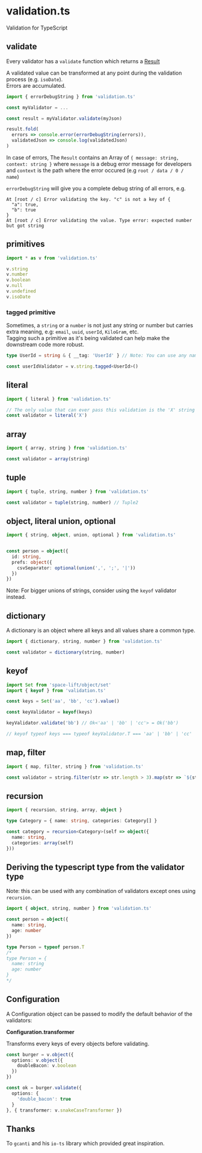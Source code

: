 # validation.ts
Validation for TypeScript  


## validate

Every validator has a `validate` function which returns a [Result](https://github.com/AlexGalays/spacelift#api.result)  

A validated value can be transformed at any point during the validation process (e.g. `isoDate`).  
Errors are accumulated.  

```ts
import { errorDebugString } from 'validation.ts'

const myValidator = ...

const result = myValidator.validate(myJson)

result.fold(
  errors => console.error(errorDebugString(errors)),
  validatedJson => console.log(validatedJson)
)
```

In case of errors, The `Result` contains an Array of `{ message: string, context: string }` where `message` is a debug error message for developers and `context` is the path where the error occured (e.g `root / data / 0 / name`)

`errorDebugString` will give you a complete debug string of all errors, e.g.

```
At [root / c] Error validating the key. "c" is not a key of {
  "a": true,
  "b": true
}
At [root / c] Error validating the value. Type error: expected number but got string
```

## primitives

```ts
import * as v from 'validation.ts'

v.string
v.number
v.boolean
v.null
v.undefined
v.isoDate
```

### tagged primitive

Sometimes, a `string` or a `number` is not just any string or number but carries extra meaning, e.g: `email`, `uuid`, `userId`, `KiloGram`, etc.  
Tagging such a primitive as it's being validated can help make the downstream code more robust.

```ts
type UserId = string & { __tag: 'UserId' } // Note: You can use any naming convention for the tag.

const userIdValidator = v.string.tagged<UserId>()
```


## literal

```ts
import { literal } from 'validation.ts'

// The only value that can ever pass this validation is the 'X' string literal
const validator = literal('X')
```

## array

```ts
import { array, string } from 'validation.ts'

const validator = array(string)
```

## tuple

```ts
import { tuple, string, number } from 'validation.ts'

const validator = tuple(string, number) // Tuple2
```


## object, literal union, optional

```ts
import { string, object, union, optional } from 'validation.ts'


const person = object({
  id: string,
  prefs: object({
    csvSeparator: optional(union(',', ';', '|'))
  })
})
```

Note: For bigger unions of strings, consider using the `keyof` validator instead.


## dictionary

A dictionary is an object where all keys and all values share a common type.

```ts
import { dictionary, string, number } from 'validation.ts'

const validator = dictionary(string, number)
```


## keyof

```ts
import Set from 'space-lift/object/set'
import { keyof } from 'validation.ts'

const keys = Set('aa', 'bb', 'cc').value()

const keyValidator = keyof(keys)

keyValidator.validate('bb') // Ok<'aa' | 'bb' | 'cc'> = Ok('bb')

// keyof typeof keys === typeof keyValidator.T === 'aa' | 'bb' | 'cc'
```


## map, filter

```ts
import { map, filter, string } from 'validation.ts'

const validator = string.filter(str => str.length > 3).map(str => `${str}...`)
```

## recursion

```ts
import { recursion, string, array, object }

type Category = { name: string, categories: Category[] }

const category = recursion<Category>(self => object({
  name: string,
  categories: array(self)
}))
```


## Deriving the typescript type from the validator type

Note: this can be used with any combination of validators except ones using `recursion`.

```ts
import { object, string, number } from 'validation.ts'

const person = object({
  name: string,
  age: number
})

type Person = typeof person.T
/*
type Person = {
  name: string
  age: number
}
*/
```

## Configuration

A Configuration object can be passed to modify the default behavior of the validators:

**Configuration.transformer**

Transforms every keys of every objects before validating.

```ts
const burger = v.object({
  options: v.object({
    doubleBacon: v.boolean
  })
})

const ok = burger.validate({
  options: {
    'double_bacon': true
  }
}, { transformer: v.snakeCaseTransformer })
```

## Thanks

To `gcanti` and his `io-ts` library which provided great inspiration.
